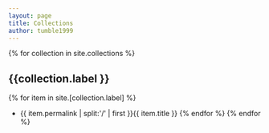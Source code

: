 ```yaml
---
layout: page
title: Collections
author: tumble1999
---
```


{% for collection in site.collections %}
## {{collection.label }}
{% for item in site.[collection.label] %}
* {{ item.permalink | split:'/' | first }}{{ item.title }}
{% endfor %}
{% endfor %}

